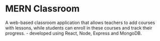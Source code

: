 # MERN Classroom

A web-based classroom application that allows teachers to add courses with lessons, while students can enroll in these courses and track their progress. - developed using React, Node, Express and MongoDB.

